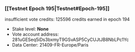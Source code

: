 ### [[Testnet Epoch 195|Testnet#Epoch-195]]
insufficient vote credits: 125596 credits earned in epoch 194
* Stake level: **None**
* Vote account address: 281uGESeq5iDs3bxmyT9GSvASP5CyCUJtJB8NbLPc1Yc
* Data Center: 21409-FR-Europe/Paris